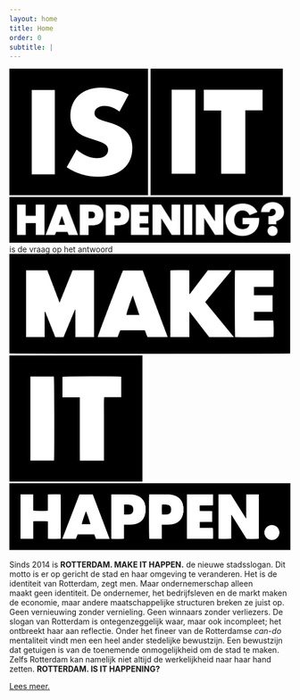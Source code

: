 ```yaml
---
layout: home
title: Home
order: 0
subtitle: |
---
```

<div class="intro">
	<img src="/assets/logos/iih-b-01.svg" alt="Is" markdown="1"> <img src="/assets/logos/iih-b-02.svg" alt="It" markdown="1"> <img src="/assets/logos/iih-b-03.svg" alt="Happening?" markdown="1"> is de vraag op het antwoord <a href="https://www.rotterdammakeithappen.nl" target="_blank"><img src="/assets/logos/mih-b-01.svg" alt="Make" markdown="1"></a> <a href="https://www.rotterdammakeithappen.nl" target="_blank"><img src="/assets/logos/mih-b-02.svg" alt="It" markdown="1"></a> <a href="https://www.rotterdammakeithappen.nl" target="_blank"><img src="/assets/logos/mih-b-03.svg" alt="Happen." markdown="1"></a>
</div>

Sinds 2014 is **ROTTERDAM. MAKE IT HAPPEN.** de nieuwe stadsslogan. Dit motto is er op gericht de stad en haar omgeving te veranderen. Het is de identiteit van Rotterdam, zegt men. Maar ondernemerschap alleen maakt geen identiteit. De ondernemer, het bedrijfsleven en de markt maken de economie, maar andere maatschappelijke structuren breken ze juist op. Geen vernieuwing zonder vernieling. Geen winnaars zonder verliezers. De slogan van Rotterdam is ontegenzeggelijk waar, maar ook incompleet; het ontbreekt haar aan reflectie. Onder het fineer van de Rotterdamse _can-do_ mentaliteit vindt men een heel ander stedelijke bewustzijn. Een bewustzijn dat getuigen is van de toenemende onmogelijkheid om de stad te maken. Zelfs Rotterdam kan namelijk niet altijd de werkelijkheid naar haar hand zetten. **ROTTERDAM. IS IT HAPPENING?**

<div class ="intro">
	<a href="https://norealdirection.github.io/about/" class="intro-link"><p>Lees meer.</p></a>
</div>